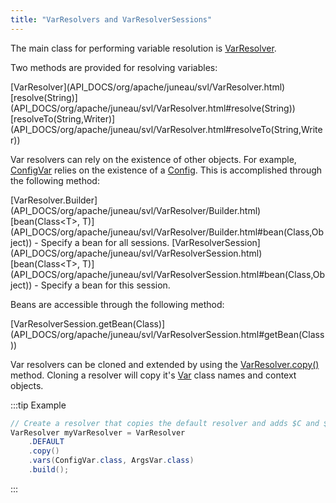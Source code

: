 ```yaml
---
title: "VarResolvers and VarResolverSessions"
---
```


The main class for performing variable resolution is [VarResolver](API_DOCS/org/apache/juneau/svl/VarResolver.html).

Two methods are provided for resolving variables:

<tree>
<node-0><java-class>[VarResolver](API_DOCS/org/apache/juneau/svl/VarResolver.html)</java-class></node-0>
<node-1><java-method>[resolve(String)](API_DOCS/org/apache/juneau/svl/VarResolver.html#resolve(String))</java-method></node-1>
<node-1><java-method>[resolveTo(String,Writer)](API_DOCS/org/apache/juneau/svl/VarResolver.html#resolveTo(String,Writer))</java-method></node-1>
</tree>

Var resolvers can rely on the existence of other objects.
For example, [ConfigVar](API_DOCS/org/apache/juneau/config/vars/ConfigVar.html) relies on the existence of a [Config](API_DOCS/org/apache/juneau/config/Config.html).
This is accomplished through the following method:

<tree>
<node-0><java-class>[VarResolver.Builder](API_DOCS/org/apache/juneau/svl/VarResolver/Builder.html)</java-class></node-0>
<node-1><java-method>[bean(Class&lt;T&gt;, T)](API_DOCS/org/apache/juneau/svl/VarResolver/Builder.html#bean(Class,Object)) - Specify a bean for all sessions.</java-method></node-1>
<node-0><java-class>[VarResolverSession](API_DOCS/org/apache/juneau/svl/VarResolverSession.html)</java-class></node-0>
<node-1><java-method>[bean(Class&lt;T&gt;, T)](API_DOCS/org/apache/juneau/svl/VarResolverSession.html#bean(Class,Object)) - Specify a bean for this session.</java-method></node-1>
</tree>

Beans are accessible through the following method:

<tree>
<node-0><java-method>[VarResolverSession.getBean(Class)](API_DOCS/org/apache/juneau/svl/VarResolverSession.html#getBean(Class))</java-method></node-0>
</tree>

Var resolvers can be cloned and extended by using the [VarResolver.copy()](API_DOCS/org/apache/juneau/svl/VarResolver.html#copy()) method.
Cloning a resolver will copy it's [Var](API_DOCS/org/apache/juneau/svl/Var.html) class names and context objects.

:::tip Example
```java
// Create a resolver that copies the default resolver and adds $C and $A vars.
VarResolver myVarResolver = VarResolver
    .DEFAULT
    .copy()
    .vars(ConfigVar.class, ArgsVar.class)
    .build();
```
:::